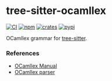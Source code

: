 # tree-sitter-ocamllex

[![CI][ci]](https://github.com/314eter/tree-sitter-ocamllex/actions/workflows/ci.yml)
[![npm][npm]](https://www.npmjs.com/package/tree-sitter-ocamllex)
[![crates][crates]](https://crates.io/crates/tree-sitter-ocamllex)
[![pypi][pypi]](https://pypi.org/project/tree-sitter-ocamllex/)

OCamllex grammar for [tree-sitter][].

### References

- [OCamllex Manual](https://ocaml.org/manual/lexyacc.html)
- [OCamllex parser](https://github.com/ocaml/ocaml/blob/trunk/lex/parser.mly)

[ci]: https://img.shields.io/github/actions/workflow/status/314eter/tree-sitter-ocamllex/ci.yml?logo=github&label=CI
[npm]: https://img.shields.io/npm/v/tree-sitter-ocamllex?logo=npm
[crates]: https://img.shields.io/crates/v/tree-sitter-ocamllex?logo=rust
[pypi]: https://img.shields.io/pypi/v/tree-sitter-ocamllex?logo=pypi&logoColor=white&label=PyPI
[tree-sitter]: https://tree-sitter.github.io/tree-sitter/
